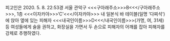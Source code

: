 피고인은 2020. 5. 8. 22:53경 서울 관악구 <<<구아래주소>>>B<<</구아래주소>>>, 1층 <<<이자카야>>>‘C'<<</이자카야>>> 내 일본식 바 테이블(일명 ‘다찌석‘)에 앉아 옆에 있는 피해자 <<<내국인이름>>>D<<</내국인이름>>>(가명, 여, 31세) 등 여성들에게 술을 권하고, 화장실을 가면서 두 손으로 피해자의 어깨를 잡아 피해자를 강제로 추행하였다.